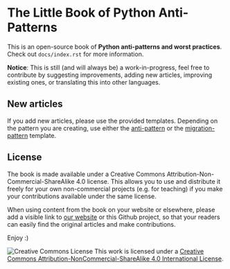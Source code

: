 # The Little Book of Python Anti-Patterns

This is an open-source book of **Python anti-patterns and worst practices**. Check out `docs/index.rst` for more information.

**Notice**: This is still (and will always be) a work-in-progress, feel free to contribute by suggesting improvements, adding new articles, improving existing ones, or translating this into other languages.

## New articles
If you add new articles, please use the provided templates. Depending on the pattern you are creating, use either the [anti-pattern](templates/anti_pattern.rst) or the [migration-pattern](templates/migration_pattern.rst) template.

## License

The book is made available under a Creative Commons Attribution-Non-Commercial-ShareAlike 4.0 license. This allows you to use and distribute it freely for your own non-commercial projects (e.g. for teaching) if you make your contributions available under the same license.

When using content from the book on your website or elsewhere, please add a visible link to [our website](http://docs.quantifiedcode.com/python-anti-patterns) or this Github project, so that your readers can easily find the original articles and make contributions.

Enjoy :)

![Creative Commons License](https://i.creativecommons.org/l/by-nc-sa/4.0/80x15.png) This work is licensed under a [Creative Commons Attribution-NonCommercial-ShareAlike 4.0 International License](http://creativecommons.org/licenses/by-nc-sa/4.0/).
